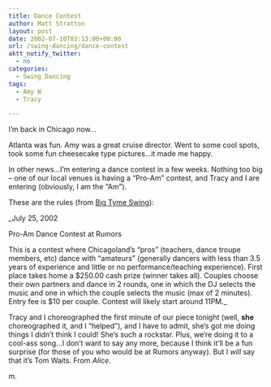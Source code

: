 ```yaml
---
title: Dance Contest
author: Matt Stratton
layout: post
date: 2002-07-10T03:13:00+00:00
url: /swing-dancing/dance-contest
aktt_notify_twitter:
  - no
categories:
  - Swing Dancing
tags:
  - Amy W
  - Tracy

---
```

I&#8217;m back in Chicago now&#8230;

Atlanta was fun. Amy was a great cruise director. Went to some cool spots, took some fun cheesecake type pictures&#8230;it made me happy.

In other news&#8230;I&#8217;m entering a dance contest in a few weeks. Nothing too big &#8211; one of our local venues is having a &#8220;Pro-Am&#8221; contest, and Tracy and I are entering (obviously, I am the &#8220;Am&#8221;).

These are the rules (from [Big Tyme Swing][1]):

_July 25, 2002
  
Pro-Am Dance Contest at Rumors
  
This is a contest where Chicagoland&#8217;s &#8220;pros&#8221; (teachers, dance troupe members, etc) dance with &#8220;amateurs&#8221; (generally dancers with less than 3.5 years of experience and little or no performance/teaching experience). First place takes home a $250.00 cash prize (winner takes all). Couples choose their own partners and dance in 2 rounds, one in which the DJ selects the music and one in which the couple selects the music (max of 2 minutes). Entry fee is $10 per couple. Contest will likely start around 11PM._

Tracy and I choreographed the first minute of our piece tonight (well, **she** choreographed it, and I &#8220;helped&#8221;), and I have to admit, she&#8217;s got me doing things I didn&#8217;t think I could! She&#8217;s such a rockstar. Plus, we&#8217;re doing it to a cool-ass song&#8230;I don&#8217;t want to say any more, because I think it&#8217;ll be a fun surprise (for those of you who would be at Rumors anyway). But I _will_ say that it&#8217;s Tom Waits. From _Alice_.

m.

 [1]: https://lindyhop.tripod.com